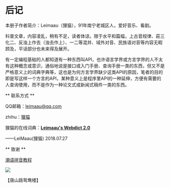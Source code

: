 # 后记

本册子作者简介：Leimaau（狸猫），91年南宁老城区人，爱好音乐、看剧。

科普文章，内容凌乱，稍有不足，读者体谅。限于水平和篇幅，上古音规律、莊三化二、反浊上作去（浊去作上）、一二等混并、域外对音、民族语对音等内容无暇顾及，平话部分也未来得及展开。

有一定编程基础的人都知道有一种东西叫API，也许语言学界或方言学界的人不太有这种概念或意识，通俗地说是接口或入门手册、查询手册一类的东西，但又不是严格意义上的词典字典等，这也是为何方言学界缺少这类API的原因，笔者的目的即是写这样一个方言的API，某种意义上是程序里API的一种延伸，方便有需要的人查询使用，而不是作为一种论文式或新闻式稿件一类的东西。

** 联系方式 **

QQ邮箱：leimaau@qq.com

zhihu：[狸猫](https://www.zhihu.com/people/si-tuo-bu-ke-si)

狸猫的在线词典：[**Leimaau's Webdict 2.0**](https://leimaau.github.io/leimaau-webdict2/)

——LeiMaau(狸猫) 2018.07.27


** 致谢 **

[潮语拼音教程](https://kahaani.github.io/gatian/index.html)

![](http://wx4.sinaimg.cn/mw690/007k96OPly4fy9jedl7l4j30u00u0tf9.jpg)

【唐山路鸳鸯楼】
